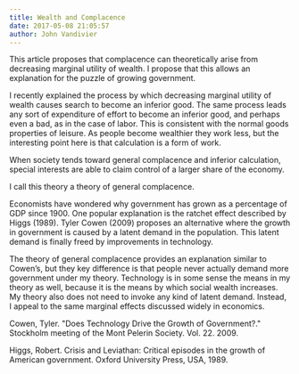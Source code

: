 ```yaml
---
title: Wealth and Complacence
date: 2017-05-08 21:05:57
author: John Vandivier
---
```




This article proposes that complacence can theoretically arise from decreasing marginal utility of wealth. I propose that this allows an explanation for the puzzle of growing government.

I recently explained the process by which decreasing marginal utility of wealth causes search to become an inferior good. The same process leads any sort of expenditure of effort to become an inferior good, and perhaps even a bad, as in the case of labor. This is consistent with the normal goods properties of leisure. As people become wealthier they work less, but the interesting point here is that calculation is a form of work.

When society tends toward general complacence and inferior calculation, special interests are able to claim control of a larger share of the economy.

I call this theory a theory of general complacence.

Economists have wondered why government has grown as a percentage of GDP since 1900. One popular explanation is the ratchet effect described by Higgs (1989). Tyler Cowen (2009) proposes an alternative where the growth in government is caused by a latent demand in the population. This latent demand is finally freed by improvements in technology.

The theory of general complacence provides an explanation similar to Cowen’s, but they key difference is that people never actually demand more government under my theory. Technology is in some sense the means in my theory as well, because it is the means by which social wealth increases. My theory also does not need to invoke any kind of latent demand. Instead, I appeal to the same marginal effects discussed widely in economics.

Cowen, Tyler. \"Does Technology Drive the Growth of Government?.\" Stockholm meeting of the Mont Pelerin Society. Vol. 22. 2009.

Higgs, Robert. Crisis and Leviathan: Critical episodes in the growth of American government. Oxford University Press, USA, 1989.